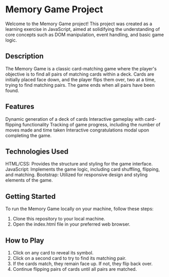 # Memory Game Project
Welcome to the Memory Game project! This project was created as a learning exercise in JavaScript, aimed at solidifying the understanding of core concepts such as DOM manipulation, event handling, and basic game logic.

## Description
The Memory Game is a classic card-matching game where the player's objective is to find all pairs of matching cards within a deck. Cards are initially placed face down, and the player flips them over, two at a time, trying to find matching pairs. The game ends when all pairs have been found.

## Features
Dynamic generation of a deck of cards
Interactive gameplay with card-flipping functionality
Tracking of game progress, including the number of moves made and time taken
Interactive congratulations modal upon completing the game.

## Technologies Used
HTML/CSS: Provides the structure and styling for the game interface.
JavaScript: Implements the game logic, including card shuffling, flipping, and matching.
Bootstrap: Utilized for responsive design and styling elements of the game.

## Getting Started
To run the Memory Game locally on your machine, follow these steps:
1. Clone this repository to your local machine.
2. Open the index.html file in your preferred web browser.

## How to Play
1. Click on any card to reveal its symbol.
2. Click on a second card to try to find its matching pair.
3. If the cards match, they remain face up. If not, they flip back over.
4. Continue flipping pairs of cards until all pairs are matched.
